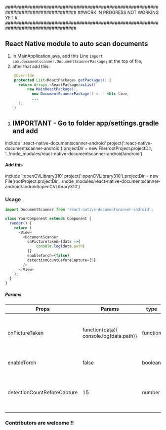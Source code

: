 ##################################################################################
##WORK IN PROGRESS                         NOT WORKING YET                       #
##################################################################################

## React Native module to auto scan documents

1.  In MainApplication.java, add this Line `import com.documentscanner.DocumentScannerPackage;` at the top of file,
2. after that add this:
```java
    @Override
    protected List<ReactPackage> getPackages() {
      return Arrays.<ReactPackage>asList(
          new MainReactPackage(),
            new DocumentScannerPackage() <--- this line,
            ...
      );
    }
```
3. ## IMPORTANT - Go to folder app/settings.gradle and add 

include ':react-native-documentscanner-android'
project(':react-native-documentscanner-android').projectDir = new File(rootProject.projectDir, '../node_modules/react-native-documentscanner-android/android')

#### Add this
include ':openCVLibrary310'
project(':openCVLibrary310').projectDir = new File(rootProject.projectDir,'../node_modules/react-native-documentscanner-android/android/openCVLibrary310')



### Usage
```javascript
import DocumentScanner from 'react-native-documentscanner-android';

class YourComponent extends Component {
  render() {
    return (
      <View>
        <DocumentScanner
          onPictureTaken={data =>{
              console.log(data.path)
          }}
          enableTorch={false}
          detectionCountBeforeCapture={5}
        />
      </View>
    );
  }
}
```


##### Params

| Props  | Params  | type  | Description  |
| ------------ | ------------ | ------------ | ------------ |
| onPictureTaken  | function(data){ console.log(data.path)}  | function  | this function is passed to get the path of image |
| enableTorch  | false  | boolean  | Enable or disable torch mode  |
| detectionCountBeforeCapture  | 15  | number | number of rectangles detected before to capture the image  |

### Contributors are welcome !!
